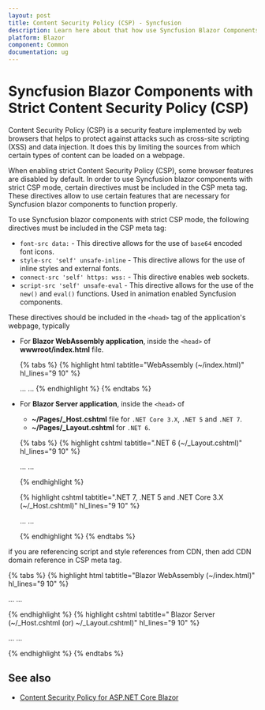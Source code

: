 ```yaml
---
layout: post
title: Content Security Policy (CSP) - Syncfusion
description: Learn here about that how use Syncfusion Blazor Components with strict Content Security Policy (CSP).
platform: Blazor
component: Common
documentation: ug
---
```


# Syncfusion Blazor Components with Strict Content Security Policy (CSP)

Content Security Policy (CSP) is a security feature implemented by web browsers that helps to protect against attacks such as cross-site scripting (XSS) and data injection. It does this by limiting the sources from which certain types of content can be loaded on a webpage.

When enabling strict Content Security Policy (CSP), some browser features are disabled by default. In order to use Syncfusion blazor components with strict CSP mode, certain directives must be included in the CSP meta tag. These directives allow to use certain features that are necessary for Syncfusion blazor components to function properly.

To use Syncfusion blazor components with strict CSP mode, the following directives must be included in the CSP meta tag:

* `font-src data:` - This directive allows for the use of `base64` encoded font icons.
* `style-src 'self' unsafe-inline` - This directive allows for the use of inline styles and external fonts.
* `connect-src 'self' https: wss:` - This directive enables web sockets.
* `script-src 'self' unsafe-eval` - This directive allows for the use of the `new()` and `eval()` functions. Used in animation enabled Syncfusion components.

These directives should be included in the `<head>` tag of the application's webpage, typically
* For **Blazor WebAssembly application**, inside the `<head>` of **wwwroot/index.html** file.

    {% tabs %}
    {% highlight html tabtitle="WebAssembly (~/index.html)" hl_lines="9 10" %}
    <head>
        ...
        <meta http-equiv="Content-Security-Policy"
            content="base-uri 'self';
            default-src 'self';
            connect-src 'self' https: wss:;
            img-src data: https:;
            object-src 'none';
            script-src 'self' 'unsafe-eval';
            style-src 'self' 'unsafe-inline';
            font-src 'self' data:;
            upgrade-insecure-requests;">
        ...
    </head>
    {% endhighlight %}
    {% endtabs %}


* For **Blazor Server application**, inside the `<head>` of 

    * **~/Pages/_Host.cshtml** file for `.NET Core 3.X`, `.NET 5` and `.NET 7`.
    * **~/Pages/_Layout.cshtml** for `.NET 6`.

    {% tabs %}
    {% highlight cshtml tabtitle=".NET 6 (~/_Layout.cshtml)" hl_lines="9 10" %}

    <head>
        ...
        <meta http-equiv="Content-Security-Policy"
            content="base-uri 'self';
            default-src 'self';
            connect-src 'self' https: wss:;
            img-src data: https:;
            object-src 'none';
            script-src 'self' 'unsafe-eval';
            style-src 'self' 'unsafe-inline';
            font-src 'self' data:;
            upgrade-insecure-requests;">
        ...
    </head>

    {% endhighlight %}
    
    {% highlight cshtml tabtitle=".NET 7, .NET 5 and .NET Core 3.X (~/_Host.cshtml)" hl_lines="9 10" %}


    <head>
        ...
        <meta http-equiv="Content-Security-Policy"
            content="base-uri 'self';
            default-src 'self';
            connect-src 'self' https: wss:;
            img-src data: https:;
            object-src 'none';
            script-src 'self' 'unsafe-eval';
            style-src 'self' 'unsafe-inline';
            font-src 'self' data:;
            upgrade-insecure-requests;">
        ...
    </head>

    {% endhighlight %}
    {% endtabs %}

if you are referencing script and style references from CDN, then add CDN domain reference in CSP meta tag.

{% tabs %}
{% highlight html tabtitle="Blazor WebAssembly (~/index.html)" hl_lines="9 10" %}

<head>
    ...
    <meta http-equiv="Content-Security-Policy"
        content="base-uri 'self';
        default-src 'self';
        connect-src 'self' https: wss:;
        img-src data: https:;
        object-src 'none';
        script-src 'self' 'unsafe-eval' https://cdn.syncfusion.com/blazor/;
        style-src 'self' 'unsafe-inline' https://cdn.syncfusion.com/blazor/;
        font-src 'self' data:;
        upgrade-insecure-requests;">
    ...
</head>

{% endhighlight %}
{% highlight cshtml tabtitle=" Blazor Server (~/_Host.cshtml (or) ~/_Layout.cshtml)" hl_lines="9 10" %}

<head>
    ...
    <meta http-equiv="Content-Security-Policy"
        content="base-uri 'self';
        default-src 'self';
        connect-src 'self' https: wss:;
        img-src data: https:;
        object-src 'none';
        script-src 'self' 'unsafe-eval' https://cdn.syncfusion.com/blazor/;
        style-src 'self' 'unsafe-inline' https://cdn.syncfusion.com/blazor/;
        font-src 'self' data:;
        upgrade-insecure-requests;">
    ...
</head>

{% endhighlight %}
{% endtabs %}


## See also

* [Content Security Policy for ASP.NET Core Blazor](https://learn.microsoft.com/en-us/aspnet/core/blazor/security/content-security-policy?view=aspnetcore-7.0)
